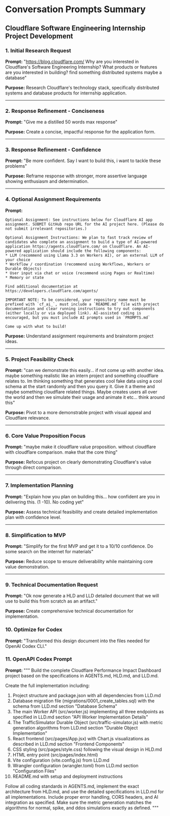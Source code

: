 # Conversation Prompts Summary
## Cloudflare Software Engineering Internship Project Development

### 1. Initial Research Request
**Prompt:** "https://blog.cloudflare.com/ Why are you interested in Cloudflare's Software Engineering Internship? What products or features are you interested in building? find something distributed systems maybe a database"

**Purpose:** Research Cloudflare's technology stack, specifically distributed systems and database products for internship application.

---

### 2. Response Refinement - Conciseness
**Prompt:** "Give me a distilled 50 words max response"

**Purpose:** Create a concise, impactful response for the application form.

---

### 3. Response Refinement - Confidence
**Prompt:** "Be more confident. Say I want to build this, i want to tackle these problems"

**Purpose:** Reframe response with stronger, more assertive language showing enthusiasm and determination.

---

### 4. Optional Assignment Requirements
**Prompt:** 
```
Optional Assignment: See instructions below for Cloudflare AI app assignment. SUBMIT GitHub repo URL for the AI project here. (Please do not submit irrelevant repositories.)

Optional Assignment Instructions: We plan to fast track review of candidates who complete an assignment to build a type of AI-powered application https://agents.cloudflare.com/ on Cloudflare. An AI-powered application should include the following components:
* LLM (recommend using Llama 3.3 on Workers AI), or an external LLM of your choice
* Workflow / coordination (recommend using Workflows, Workers or Durable Objects)
* User input via chat or voice (recommend using Pages or Realtime)
* Memory or state

Find additional documentation at https://developers.cloudflare.com/agents/

IMPORTANT NOTE: To be considered, your repository name must be prefixed with `cf_ai_`, must include a `README.md` file with project documentation and clear running instructions to try out components (either locally or via deployed link). AI-assisted coding is encouraged, but you must include AI prompts used in `PROMPTS.md`

Come up with what to build!
```

**Purpose:** Understand assignment requirements and brainstorm project ideas.

---

### 5. Project Feasibility Check
**Prompt:** "can we demonstrate this easily... if not come up with another idea. maybe something realistic like an intern project and something cloudflare relates to. Im thinking something that generates cool fake data using a cool schema at the start randomly and then you query it. Give it a theme and maybe something cloudflare related things. Maybe creates users all over the world and then we simulate their usage and animate it etc... think around this"

**Purpose:** Pivot to a more demonstrable project with visual appeal and Cloudflare relevance.

---

### 6. Core Value Proposition Focus
**Prompt:** "maybe make it cloudflare value proposition. without cloudflare with cloudflare comparison. make that the core thing"

**Purpose:** Refocus project on clearly demonstrating Cloudflare's value through direct comparison.

---

### 7. Implementation Planning
**Prompt:** "Explain how you plan on building this... how confident are you in delivering this. (1 -10). No coding yet"

**Purpose:** Assess technical feasibility and create detailed implementation plan with confidence level.

---

### 8. Simplification to MVP
**Prompt:** "Simplify for the first MVP and get it to a 10/10 confidence. Do some search on the internet for materials"

**Purpose:** Reduce scope to ensure deliverability while maintaining core value demonstration.

---

### 9. Technical Documentation Request
**Prompt:** "Ok now generate a HLD and LLD detailed document that we will use to build this from scratch as an artifact."

**Purpose:** Create comprehensive technical documentation for implementation.

### 10. Optimize for Codex
**Prompt:** "Transformed this design document into the files needed for OpenAI Codex CLI."

### 11. OpenAPI Codex Prompt
**Prompt:**
"""
Build the complete Cloudflare Performance Impact Dashboard project based on the specifications in AGENTS.md, HLD.md, and LLD.md. 

Create the full implementation including:
1. Project structure and package.json with all dependencies from LLD.md
2. Database migration file (migrations/0001_create_tables.sql) with the schema from LLD.md section "Database Schema"
3. The main Worker API (src/worker.js) implementing all three endpoints as specified in LLD.md section "API Worker Implementation Details"
4. The TrafficSimulator Durable Object (src/traffic-simulator.js) with metric generation algorithms from LLD.md section "Durable Object Implementation"
5. React frontend (src/pages/App.jsx) with Chart.js visualizations as described in LLD.md section "Frontend Components"
6. CSS styling (src/pages/style.css) following the visual design in HLD.md
7. HTML entry point (src/pages/index.html)
8. Vite configuration (vite.config.js) from LLD.md
9. Wrangler configuration (wrangler.toml) from LLD.md section "Configuration Files"
10. README.md with setup and deployment instructions

Follow all coding standards in AGENTS.md, implement the exact architecture from HLD.md, and use the detailed specifications in LLD.md for all implementations. Include proper error handling, CORS headers, and AI integration as specified. Make sure the metric generation matches the algorithms for normal, spike, and ddos simulations exactly as defined.
"""